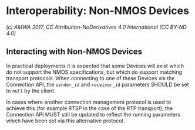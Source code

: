 # Interoperability: Non-NMOS Devices

_(c) AMWA 2017, CC Attribution-NoDerivatives 4.0 International (CC BY-ND 4.0)_

## Interacting with Non-NMOS Devices

In practical deployments it is expected that some Devices will exist which do not support the NMOS specifications, but which do support matching transport protocols. When connecting to one of these Devices via the Connection API, the `sender_id` and `receiver_id` parameters SHOULD be set to `null` by the client.

In cases where another connection management protocol is used to achieve this (for example RTSP in the case of the RTP transport), the Connection API MUST still be updated to reflect the running parameters which have been set via this alternative protocol.
